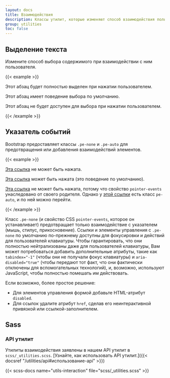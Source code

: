 ```yaml
---
layout: docs
title: Взаимодействия
description: Классы утилит, которые изменяют способ взаимодействия пользователей с содержимым веб-сайта.
group: utilities
toc: false
---
```


## Выделение текста

Измените способ выбора содержимого при взаимодействии с ним пользователя.

{{< example >}}
<p class="user-select-all">Этот абзац будет полностью выделен при нажатии пользователем.</p>
<p class="user-select-auto">Этот абзац имеет поведение выбора по умолчанию.</p>
<p class="user-select-none">Этот абзац не будет доступен для выбора при нажатии пользователем.</p>
{{< /example >}}

## Указатель событий

Bootstrap предоставляет классы `.pe-none` и `.pe-auto` для предотвращения или добавления взаимодействий элементов.

{{< example >}}
<p><a href="#" class="pe-none" tabindex="-1" aria-disabled="true">Эта ссылка</a> не может быть нажата.</p>
<p><a href="#" class="pe-auto">Эта ссылка</a> может быть нажата (это поведение по умолчанию).</p>
<p class="pe-none"><a href="#" tabindex="-1" aria-disabled="true">Эта ссылка</a> не может быть нажата, потому что свойство <code>pointer-events</code> унаследовано от своего родителя. Однако у <a href="#" class="pe-auto">этой ссылки</a> есть класс <code>pe-auto</code>, и по ней можно перейти.</p>
{{< /example >}}

Класс `.pe-none` (и свойство CSS `pointer-events`, которое он устанавливает) предотвращает только взаимодействие с указателем (мышь, стилус, прикосновение). Ссылки и элементы управления с `.pe-none` по умолчанию по-прежнему доступны для фокусировки и действий для пользователей клавиатуры. Чтобы гарантировать, что они полностью нейтрализованы даже для пользователей клавиатуры, Вам может потребоваться добавить дополнительные атрибуты, такие как `tabindex="-1"` (чтобы они не получали фокус клавиатуры) и `aria-disabled="true"` (чтобы передают тот факт, что они фактически отключены для вспомогательных технологий), и, возможно, используют JavaScript, чтобы полностью помешать им действовать.

Если возможно, более простое решение:

- Для элементов управления формой добавьте HTML-атрибут `disabled`.
- Для ссылок удалите атрибут `href`, сделав его неинтерактивной привязкой или ссылкой-заполнителем.

## Sass

### API утилит

Утилиты взаимодействия заявлены в нашем API утилит в `scss/_utilities.scss`. [Узнайте, как использовать API утилит.]({{< docsref "/utilities/api#использование-api" >}})

{{< scss-docs name="utils-interaction" file="scss/_utilities.scss" >}}
